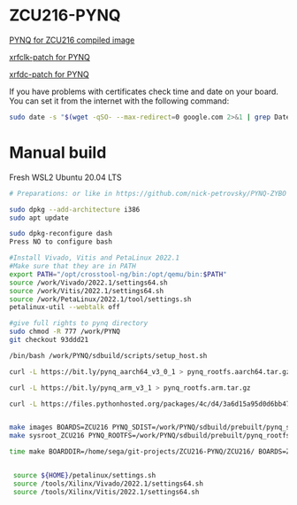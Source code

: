 # ZCU216-PYNQ
[PYNQ for ZCU216 compiled image](https://drive.google.com/file/d/1p9I-GHuvxmw-IJPbIhEwCG40TPVRwWEb/view?usp=sharing)

[xrfclk-patch for PYNQ](https://github.com/Xilinx/RFSoC-PYNQ/tree/master/boards/RFSoC4x2/packages/xrfclk-patch)

[xrfdc-patch for PYNQ](https://github.com/Xilinx/RFSoC-MTS/tree/main/boards/patches)


If you have problems with certificates check time and date on your board.
You can set it from the internet with the following command:
```bash
sudo date -s "$(wget -qSO- --max-redirect=0 google.com 2>&1 | grep Date: | cut -d' ' -f5-8)Z"
```
# Manual build
Fresh WSL2 Ubuntu 20.04 LTS

```bash
# Preparations: or like in https://github.com/nick-petrovsky/PYNQ-ZYBO Readme.md

sudo dpkg --add-architecture i386
sudo apt update

sudo dpkg-reconfigure dash  
Press NO to configure bash

#Install Vivado, Vitis and PetaLinux 2022.1
#Make sure that they are in PATH
export PATH="/opt/crosstool-ng/bin:/opt/qemu/bin:$PATH"
source /work/Vivado/2022.1/settings64.sh
source /work/Vitis/2022.1/settings64.sh
source /work/PetaLinux/2022.1/tool/settings.sh
petalinux-util --webtalk off

#give full rights to pynq directory
sudo chmod -R 777 /work/PYNQ
git checkout 93ddd21

/bin/bash /work/PYNQ/sdbuild/scripts/setup_host.sh

curl -L https://bit.ly/pynq_aarch64_v3_0_1 > pynq_rootfs.aarch64.tar.gz

curl -L https://bit.ly/pynq_arm_v3_1 > pynq_rootfs.arm.tar.gz

curl -L https://files.pythonhosted.org/packages/4c/d4/3a6d15a95d0d6bb47e08f7c3189595f8d20a560560c81de08fb68b624a68/pynq-3.0.1.tar.gz  > pynq_sdist.tar.gz


make images BOARDS=ZCU216 PYNQ_SDIST=/work/PYNQ/sdbuild/prebuilt/pynq_sdist.tar.gz PYNQ_ROOTFS=/work/PYNQ/sdbuild/prebuilt/pynq_rootfs.aarch64.tar.gz
make sysroot_ZCU216 PYNQ_ROOTFS=/work/PYNQ/sdbuild/prebuilt/pynq_rootfs.aarch64.tar.gz

time make BOARDDIR=/home/sega/git-projects/ZCU216-PYNQ/ZCU216/ BOARDS=ZCU216


 source ${HOME}/petalinux/settings.sh
 source /tools/Xilinx/Vivado/2022.1/settings64.sh
 source /tools/Xilinx/Vitis/2022.1/settings64.sh
